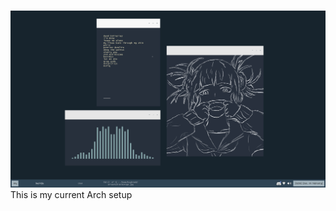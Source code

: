 #
![obscreen](https://raw.githubusercontent.com/buyBread/dots/master/screenshots/2018-02-04-125844_1366x768_scrot.png)
This is my current Arch setup
